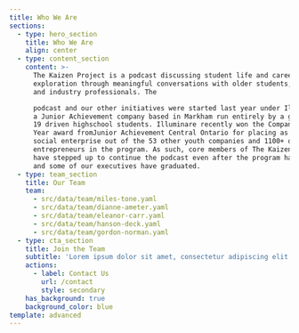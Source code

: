 ```yaml
---
title: Who We Are
sections:
  - type: hero_section
    title: Who We Are
    align: center
  - type: content_section
    content: >-
      The Kaizen Project is a podcast discussing student life and career
      exploration through meaningful conversations with older students, mentors,
      and industry professionals. The

      podcast and our other initiatives were started last year under Illuminare,
      a Junior Achievement company based in Markham run entirely by a group of
      19 driven highschool students. Illuminare recently won the Company of the
      Year award fromJunior Achievement Central Ontario for placing as the top
      social enterprise out of the 53 other youth companies and 1100+ other
      entrepreneurs in the program. As such, core members of The Kaizen Project
      have stepped up to continue the podcast even after the program has ended
      and some of our executives have graduated.
  - type: team_section
    title: Our Team
    team:
      - src/data/team/miles-tone.yaml
      - src/data/team/dianne-ameter.yaml
      - src/data/team/eleanor-carr.yaml
      - src/data/team/hanson-deck.yaml
      - src/data/team/gordon-norman.yaml
  - type: cta_section
    title: Join the Team
    subtitle: 'Lorem ipsum dolor sit amet, consectetur adipiscing elit.'
    actions:
      - label: Contact Us
        url: /contact
        style: secondary
    has_background: true
    background_color: blue
template: advanced
---
```


